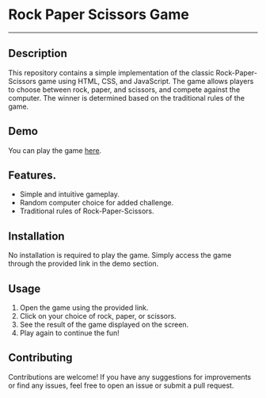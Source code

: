 # Rock Paper Scissors Game

---

## Description
This repository contains a simple implementation of the classic Rock-Paper-Scissors game using HTML, CSS, and JavaScript. The game allows players to choose between rock, paper, and scissors, and compete against the computer. The winner is determined based on the traditional rules of the game.

## Demo
You can play the game [here](https://chekuthan-zer.github.io/Rock-Paper-Scissors/).

## Features.
- Simple and intuitive gameplay.
- Random computer choice for added challenge.
- Traditional rules of Rock-Paper-Scissors.

## Installation
No installation is required to play the game. Simply access the game through the provided link in the demo section.

## Usage
1. Open the game using the provided link.
2. Click on your choice of rock, paper, or scissors.
3. See the result of the game displayed on the screen.
4. Play again to continue the fun!

## Contributing
Contributions are welcome! If you have any suggestions for improvements or find any issues, feel free to open an issue or submit a pull request.

